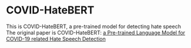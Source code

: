 # COVID-HateBERT
This is COVID-HateBERT, a pre-trained model for detecting hate speech
The original paper is COVID-HateBERT: 
[a Pre-trained Language Model
for COVID-19 related Hate Speech Detection](https://ieeexplore.ieee.org/stamp/stamp.jsp?tp=&arnumber=9680128)
